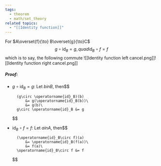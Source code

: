 ```yaml
---
tags:
  - theorem
  - math/set_theory
related topics:
  - "[[Identity function]]"
---
```

For $A\overset{f}{\to} B\overset{g}{\to}C$$$
g\circ\operatorname{id}_B=g, quad \operatorname{id}_B\circ f = f$$
which is to say, the following commute
![[Identity function left cancel.png]]![[Identity function right cancel.png]]
##### Proof:
- $g\circ\operatorname{id}_B=g$:
	Let $b in B$, then$$
	
		(g\circ \operatorname{id}_B)(b) 
			&= g(\operatorname{id}_B(b))\
			&= g(b)\
		g\circ \operatorname{id}_B &= g
	
	$$
- $\operatorname{id}_B\circ f = f$:
	Let $a in A$, then$$
	
		(\operatorname{id}_B\circ f)(a)
			&= \operatorname{id}_B(f(a))\
			&= f(a)\
		\operatorname{id}_B\circ f &= f
	
	$$